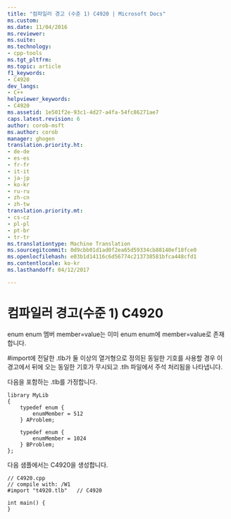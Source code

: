 ```yaml
---
title: "컴파일러 경고 (수준 1) C4920 | Microsoft Docs"
ms.custom: 
ms.date: 11/04/2016
ms.reviewer: 
ms.suite: 
ms.technology:
- cpp-tools
ms.tgt_pltfrm: 
ms.topic: article
f1_keywords:
- C4920
dev_langs:
- C++
helpviewer_keywords:
- C4920
ms.assetid: 1e501f2e-93c1-4d27-a4fa-54fc86271ae7
caps.latest.revision: 6
author: corob-msft
ms.author: corob
manager: ghogen
translation.priority.ht:
- de-de
- es-es
- fr-fr
- it-it
- ja-jp
- ko-kr
- ru-ru
- zh-cn
- zh-tw
translation.priority.mt:
- cs-cz
- pl-pl
- pt-br
- tr-tr
ms.translationtype: Machine Translation
ms.sourcegitcommit: 0d9cbb01d1ad0f2ea65d59334cb88140ef18fce0
ms.openlocfilehash: e03b1d14116c6d56774c213738581bfca448cfd1
ms.contentlocale: ko-kr
ms.lasthandoff: 04/12/2017

---
```

# <a name="compiler-warning-level-1-c4920"></a>컴파일러 경고(수준 1) C4920
enum enum 멤버 member=value는 이미 enum enum에 member=value로 존재합니다.  
  
 #import에 전달한 .tlb가 둘 이상의 열거형으로 정의된 동일한 기호를 사용할 경우 이 경고에서 뒤에 오는 동일한 기호가 무시되고 .tlh 파일에서 주석 처리됨을 나타냅니다.  
  
 다음을 포함하는 .tlb를 가정합니다.  
  
```  
library MyLib  
{  
    typedef enum {  
        enumMember = 512  
    } AProblem;  
  
    typedef enum {  
        enumMember = 1024  
    } BProblem;  
};  
```  
  
 다음 샘플에서는 C4920을 생성합니다.  
  
```  
// C4920.cpp  
// compile with: /W1  
#import "t4920.tlb"   // C4920  
  
int main() {  
}  
```
